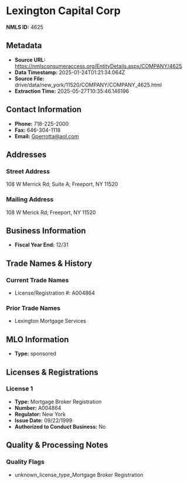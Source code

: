 # Lexington Capital Corp

**NMLS ID:** 4625

## Metadata
- **Source URL:** https://nmlsconsumeraccess.org/EntityDetails.aspx/COMPANY/4625
- **Data Timestamp:** 2025-01-24T01:21:34.064Z
- **Source File:** drive/data/new_york/11520/COMPANY/COMPANY_4625.html
- **Extraction Time:** 2025-05-27T10:35:46.146196

## Contact Information
- **Phone:** 718-225-2000
- **Fax:** 646-304-1118
- **Email:** Gperrotta@aol.com

## Addresses
### Street Address
108 W Merrick Rd; Suite A; Freeport, NY 11520

### Mailing Address
108 W Merick Rd; Freeport, NY 11520

## Business Information
- **Fiscal Year End:** 12/31

## Trade Names & History
### Current Trade Names
- License/Registration #: A004864

### Prior Trade Names
- Lexington Mortgage Services

## MLO Information
- **Type:** sponsored

## Licenses & Registrations

### License 1
- **Type:** Mortgage Broker Registration
- **Number:** A004864
- **Regulator:** New York
- **Issue Date:** 09/22/1999
- **Authorized to Conduct Business:** No

## Quality & Processing Notes
### Quality Flags
- unknown_license_type_Mortgage Broker Registration
